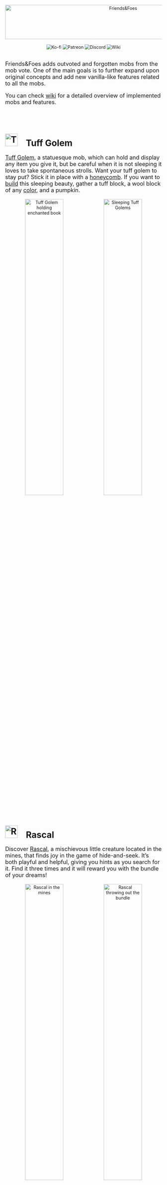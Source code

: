<br>

<center>
	<img title="Friends&amp;Foes" src="https://raw.githubusercontent.com/Faboslav/friends-and-foes/master/.github/assets/page/logo.png" alt="Friends&amp;Foes" width="743" height="110">
</center>

<br>

<center>
	<a style="text-decoration: none;" href="https://ko-fi.com/faboslav">
		<img src="https://img.shields.io/static/v1?label=Support me on&message=Ko-fi&color=5b9c51&labelColor=5b9c51&logoColor=ffffff&style=for-the-badge&logo=ko-fi" alt="Ko-fi">
	</a>
	<a style="text-decoration: none;" href="https://www.patreon.com/Faboslav">
		<img src="https://img.shields.io/endpoint.svg?color=5b9c51&label=Support me on&labelColor=5b9c51&logoColor=ffffff&url=https://shieldsio-patreon.vercel.app/api?username=Faboslav&type=patrons&style=for-the-badge" alt="Patreon">
	</a>
	<a style="text-decoration: none;" href="https://discord.gg/QGwFvvMQCn">
		<img src="https://img.shields.io/discord/924964658169913404?style=for-the-badge&logo=discord&logoColor=ffffff&label=Community&labelColor=5b9c51&color=5b9c51" alt="Discord">
	</a>
	<a style="text-decoration: none;" href="https://github.com/Faboslav/friends-and-foes/wiki">
		<img src="https://img.shields.io/static/v1?label=&message=Wiki&logoColor=ffffff&style=for-the-badge&logo=github&labelColor=5b9c51&color=5b9c51" alt="Wiki">
	</a>
</center>

<br>

<p style="font-size: 18px;">
	Friends&amp;Foes adds outvoted and forgotten mobs from the mob vote. One of the main goals is to further expand upon original concepts and add new vanilla-like features related to all the mobs.
</p>

<p style="font-size: 18px;">
	You can check <a title="wiki" href="https://github.com/Faboslav/friends-and-foes/wiki">wiki</a> for a detailed overview of implemented mobs and features.
</p>

<br>
<br>

<h1>
	<img title="Tuff Golem" src="https://raw.githubusercontent.com/Faboslav/friends-and-foes/master/.github/assets/media/images/tuff_golem.gif" alt="Tuff Golem" width="40">
	<span>&nbsp;&nbsp;</span>
	<span>Tuff Golem</span>
</h1>

<p style="font-size: 18px;">
	<a href="https://github.com/Faboslav/friends-and-foes/wiki/Tuff-Golem">Tuff Golem</a>, a statuesque mob, which can hold and display any item you give it, but be careful when it is not sleeping it loves to take spontaneous strolls.
	Want your tuff golem to stay put? Stick it in place with a <a href="https://github.com/Faboslav/friends-and-foes/wiki/Tuff-Golem#glueing">honeycomb</a>. If you want to <a href="https://github.com/Faboslav/friends-and-foes/wiki/Tuff-Golem#creation">build</a> this sleeping beauty, gather a tuff block, a wool block of any <a href="https://github.com/Faboslav/friends-and-foes/wiki/Tuff-Golem#dyeing">color</a>, and a pumpkin.
</p>

<p align="center" style="text-align: center;">
	<a href="https://raw.githubusercontent.com/Faboslav/friends-and-foes/master/.github/assets/media/images/tuff_golem_1.webp" style="text-decoration: none;">
		<img src="https://raw.githubusercontent.com/Faboslav/friends-and-foes/master/.github/assets/media/images/tuff_golem_1.webp" width="49.4%" alt="Tuff Golem holding enchanted book" title="Tuff Golem holding enchanted book">
	</a>
	<a href="https://raw.githubusercontent.com/Faboslav/friends-and-foes/master/.github/assets/media/images/tuff_golem_2.webp" style="text-decoration: none;">
		<img src="https://raw.githubusercontent.com/Faboslav/friends-and-foes/master/.github/assets/media/images/tuff_golem_2.webp" width="49.4%" alt="Sleeping Tuff Golems" title="Sleeping Tuff Golems">
	</a>
</p>

<br>
<br>

<h1>
	<img title="Rascal" src="https://raw.githubusercontent.com/Faboslav/friends-and-foes/master/.github/assets/media/images/rascal.gif" alt="Rascal" width="40">
	<span>&nbsp;&nbsp;</span>
	<span>Rascal</span>
</h1>

<p style="font-size: 18px;">
	Discover <a href="https://github.com/Faboslav/friends-and-foes/wiki/Rascal">Rascal</a>, a mischievous little creature located in the mines, that finds joy in the game of hide-and-seek.
	It’s both playful and helpful, giving you hints as you search for it.
	Find it three times and it will reward you with the bundle of your dreams!
</p>

<p align="center" style="text-align: center;">
	<a href="https://raw.githubusercontent.com/Faboslav/friends-and-foes/master/.github/assets/media/images/rascal_1.webp" style="text-decoration: none;">
		<img src="https://raw.githubusercontent.com/Faboslav/friends-and-foes/master/.github/assets/media/images/rascal_1.webp" width="49.4%" alt="Rascal in the mines" title="Rascal in the mines">
	</a>
	<a href="https://raw.githubusercontent.com/Faboslav/friends-and-foes/master/.github/assets/media/images/rascal_2.webp" style="text-decoration: none;">
		<img src="https://raw.githubusercontent.com/Faboslav/friends-and-foes/master/.github/assets/media/images/rascal_2.webp" width="49.4%" alt="Rascal throwing out the bundle" title="Rascal throwing out the bundle">
	</a>
</p>

<br>
<br>

<h1>
	<img title="Copper Golem" src="https://raw.githubusercontent.com/Faboslav/friends-and-foes/master/.github/assets/media/images/copper_golem.gif" alt="Copper Golem" width="40">
	<span>&nbsp;&nbsp;</span>
	<span>Copper Golem</span>
</h1>

<p style="font-size: 18px;">
	Meet the <a href="https://github.com/Faboslav/friends-and-foes/wiki/Copper-Golem">Copper Golem</a>, a pocket-sized, comedic marvel that finds joy in randomly pressing copper buttons.
	Like any other copper creations it will <a href="https://github.com/Faboslav/friends-and-foes/wiki/Copper-Golem#oxidation">oxidize</a> over time, but do not worry, maintenance is a breeze! For a quick makeover, grab an <a href="https://github.com/Faboslav/friends-and-foes/wiki/Copper-Golem#scraping">axe</a> or a <a href="https://github.com/Faboslav/friends-and-foes/wiki/Copper-Golem#waxing">honeycomb</a>.
	If you want to <a href="https://github.com/Faboslav/friends-and-foes/wiki/Copper-Golem#creation">build</a> this little creature, gather a copper block, a pumpkin, and a lightning rod.
</p>

<p align="center" style="text-align: center;">
	<a href="https://raw.githubusercontent.com/Faboslav/friends-and-foes/master/.github/assets/media/images/copper_golem_1.webp" style="text-decoration: none;">
		<img src="https://raw.githubusercontent.com/Faboslav/friends-and-foes/master/.github/assets/media/images/copper_golem_1.webp" width="49.4%" alt="Copper Golem Workstation structure in the village" title="Copper Golem Workstation structure in the village">
	</a>
	<a href="https://raw.githubusercontent.com/Faboslav/friends-and-foes/master/.github/assets/media/images/copper_golem_2.webp" style="text-decoration: none;">
		<img src="https://raw.githubusercontent.com/Faboslav/friends-and-foes/master/.github/assets/media/images/copper_golem_2.webp" width="49.4%" alt="Copper Golems" title="Copper Golems">
	</a>
</p>

<p style="font-size: 18px;">
	Other features related to the copper golem:
</p>
<ul style="font-size: 18px;">
	<li><a href="https://github.com/Faboslav/friends-and-foes/wiki/Copper-Golem-Workstation">Copper Golem Workstation</a> village structure</li>
	<li>All copper variants of <a href="https://github.com/Faboslav/friends-and-foes/wiki/Copper-Button">Copper Buttons</a></li>
	<li>All copper variants of <a href="https://github.com/Faboslav/friends-and-foes/wiki/Lightning-Rod">Lightning Rods</a></li>
</ul>

<br>
<br>

<h1>
	<img style="height: 40px; margin-bottom: 0px;" title="Glare" src="https://raw.githubusercontent.com/Faboslav/friends-and-foes/master/.github/assets/media/images/glare.webp" alt="Glare" width="40">
	<span>&nbsp;&nbsp;</span>
	<span>Glare</span>
</h1>

<p style="font-size: 18px;">
	Introducing the <a href="https://github.com/Faboslav/friends-and-foes/wiki/Glare">Glare</a>, grumpy and cute mossy companion living in the lush caves that hates the darkness.
	Do you share a disdain for the dark? In that case glare can show you areas that are dark enough for monsters to spawn.
	If you want to <a href="https://github.com/Faboslav/friends-and-foes/wiki/Glare#taming">tame</a> or <a href="https://github.com/Faboslav/friends-and-foes/wiki/Glare#breeding">breed</a> this little cutie, you will need the glow berries, but be careful, glares tends to snack on them regularly, leaving no leftovers.
</p>

<p align="center" style="text-align: center;">
	<a href="https://raw.githubusercontent.com/Faboslav/friends-and-foes/master/.github/assets/media/images/glare_1.webp" style="text-decoration: none;">
		<img src="https://raw.githubusercontent.com/Faboslav/friends-and-foes/master/.github/assets/media/images/glare_1.webp" width="49.4%" alt="Baby and adult Glare" title="Baby and adult Glare">
	</a>
	<a href="https://raw.githubusercontent.com/Faboslav/friends-and-foes/master/.github/assets/media/images/glare_2.webp" style="text-decoration: none;">
		<img src="https://raw.githubusercontent.com/Faboslav/friends-and-foes/master/.github/assets/media/images/glare_2.webp" width="49.4%" alt="Flying Glare in the lush caves" title="Flying Glare in the lush caves">
	</a>
</p>

<br>
<br>

<h1>
	<img title="Iceologer" src="https://raw.githubusercontent.com/Faboslav/friends-and-foes/master/.github/assets/media/images/iceologer.webp" alt="Iceologer" width="25">
	<span>&nbsp;&nbsp;</span>
	<span>Iceologer</span>
</h1>

<p style="font-size: 18px;">
	Encounter the <a href="https://github.com/Faboslav/friends-and-foes/wiki/Iceologer">Iceologer</a>, a lonely illager who lives deep in the snows.
	You can find him by searching for a small spruce <a href="https://github.com/Faboslav/friends-and-foes/wiki/Iceologer-Cabin">cabin</a> among the trees.
	But be careful on your adventure though, as years of living in the wild has made his heart colder than the ice around him. If he spots you, brace for <a href="https://github.com/Faboslav/friends-and-foes/wiki/Iceologer-Cabin">icy attacks</a>, turning your adventure into a frosty challenge.
</p>	

<p align="center" style="text-align: center;">
	<a href="https://raw.githubusercontent.com/Faboslav/friends-and-foes/master/.github/assets/media/images/iceologer_1.webp" style="text-decoration: none;">
		<img src="https://raw.githubusercontent.com/Faboslav/friends-and-foes/master/.github/assets/media/images/iceologer_1.webp" width="49.4%" alt="Iceologer Cabin in the snows" title="Iceologer Cabin in the snows">
	</a>
	<a href="https://raw.githubusercontent.com/Faboslav/friends-and-foes/master/.github/assets/media/images/iceologer_2.webp" style="text-decoration: none;">
		<img src="https://raw.githubusercontent.com/Faboslav/friends-and-foes/master/.github/assets/media/images/iceologer_2.webp" width="49.4%" alt="Iceologer attacking the villager" title="Iceologer attacking the villager">
	</a>
</p>

<p style="font-size: 18px;">
	Other features related to the iceologer:
</p>
<ul style="font-size: 18px;">
	<li><a href="https://github.com/Faboslav/friends-and-foes/wiki/Iceologer-Cabin">Iceologer Cabin</a> structure</li>
	<li><a href="https://github.com/Faboslav/friends-and-foes/wiki/Totem-of-Freezing">Totem of Freezing</a> item</li>
</ul>

<br>
<br>

<h1>
	<img title="Moobloom" src="https://raw.githubusercontent.com/Faboslav/friends-and-foes/master/.github/assets/media/images/moobloom.webp" alt="Moobloom" width="40">
	<span>&nbsp;&nbsp;</span>
	<span>Moobloom</span>
</h1>

<p style="font-size: 18px;">
		Presenting the <a href="https://github.com/Faboslav/friends-and-foes/wiki/Moobloom">Moobloom</a>, sun-kissed cow, covered with a beautiful flowers, living mostly in the flower forests.
		These flower-covered companions are not only a sight to behold, but also engage in a harmonious synergy with bees.
		As they traverse, the mooblooms leave a trail of blooming flora, turning each step into a mesmerizing journey through nature's wonders.
</p>

<p align="center" style="text-align: center;">
	<a href="https://raw.githubusercontent.com/Faboslav/friends-and-foes/master/.github/assets/media/images/moobloom_1.webp" style="text-decoration: none;">
		<img src="https://raw.githubusercontent.com/Faboslav/friends-and-foes/master/.github/assets/media/images/moobloom_1.webp" width="49.4%" alt="Buttercup Mooblooms" title="Buttercup Mooblooms">
	</a>
	<a href="https://raw.githubusercontent.com/Faboslav/friends-and-foes/master/.github/assets/media/images/moobloom_2.webp" style="text-decoration: none;">
		<img src="https://raw.githubusercontent.com/Faboslav/friends-and-foes/master/.github/assets/media/images/moobloom_2.webp" width="49.4%" alt="Flowery Mooblooms" title="Flowery Mooblooms">
	</a>
</p>

<p style="font-size: 18px;">
	Other features related to the moobloom:
</p>
<ul style="font-size: 18px;">
	<li><a href="https://github.com/Faboslav/friends-and-foes/wiki/Buttercup">Buttercup</a> flower</li>
	<li>All wood variants of <a href="https://github.com/Faboslav/friends-and-foes/wiki/Beehives">Beehives</a></li>
	<li><a href="https://github.com/Faboslav/friends-and-foes/wiki/Beekeeper-Area">Beekeeper Area</a> village structure</li>
	<li><a href="https://github.com/Faboslav/friends-and-foes/wiki/Beekeeper">Beekeeper</a> villager profession</li>
</ul>

<br>
<br>

<h1>
	<img title="Wildfire" src="https://raw.githubusercontent.com/Faboslav/friends-and-foes/master/.github/assets/media/images/wildfire.webp" alt="Wildfire" width="50">
	<span>&nbsp;&nbsp;</span>
	<span>Wildfire</span>
</h1>

<p style="font-size: 18px;">
	<a href="https://github.com/Faboslav/friends-and-foes/wiki/Wildfire">Wildfire</a>, the master of blazes, which is protected by four shields.
	This encounter is not a friendly one, watch out for its shield debris barrage and ground-shaking shockwave attack.
	When cornered, it summons blazes for reinforcement. Conquer the challenge, wield strategy against this fiery sentinel in it's <a href="https://github.com/Faboslav/friends-and-foes/wiki/Citadel">citadel</a> domain.
</p>

<p align="center" style="text-align: center;">
	<a href="https://raw.githubusercontent.com/Faboslav/friends-and-foes/master/.github/assets/media/images/wildfire_1.webp" style="text-decoration: none;">
		<img src="https://raw.githubusercontent.com/Faboslav/friends-and-foes/master/.github/assets/media/images/wildfire_1.webp" width="49.4%" alt="Citadel structure in the nether" title="Citadel structure in the nether">
	</a>
	<a href="https://raw.githubusercontent.com/Faboslav/friends-and-foes/master/.github/assets/media/images/wildfire_2.webp" style="text-decoration: none;">
		<img src="https://raw.githubusercontent.com/Faboslav/friends-and-foes/master/.github/assets/media/images/wildfire_2.webp" width="49.4%" alt="Wildfire in the citadel" title="Wildfire in the citadel">
	</a>
</p>

<p style="font-size: 18px;">
	Other features related to the wildfire:
</p>
<ul style="font-size: 18px;">
	<li><a href="https://github.com/Faboslav/friends-and-foes/wiki/Citadel">Citadel</a> structure</li>
	<li><a href="https://github.com/Faboslav/friends-and-foes/wiki/Wildfire-Crown">Wildfire Crown</a> item</li>
	<li><a href="https://github.com/Faboslav/friends-and-foes/wiki/Wildfire-Crown-Fragment">Wildfire Crown Fragment</a> item</li>
</ul>

<br>
<br>

<h1>
	<img title="Mauler (The Great Hunger)" src="https://raw.githubusercontent.com/Faboslav/friends-and-foes/master/.github/assets/media/images/mauler.webp" alt="Mauler" width="40">
	<span>&nbsp;&nbsp;</span>
	<span>Mauler (The Great Hunger)</span>
</h1>

<p style="font-size: 18px;">
	Introducing the <a href="https://github.com/Faboslav/friends-and-foes/wiki/Mauler-(The-Great-Hunger)">Mauler</a>, pint-sized predator roaming savannas, badlands, and deserts. They are on a quest for chickens, rabbits, and more.
	You can feed them enchanted goodies to <a href="https://github.com/Faboslav/friends-and-foes/wiki/Mauler-(The-Great-Hunger)#storing-and-extracting-experience-points">store experience points</a> and later extract them using bottles. But beware the more experience points, the bigger and hungrier the Mauler!
</p>

<p align="center" style="text-align: center;">
	<a href="https://raw.githubusercontent.com/Faboslav/friends-and-foes/master/.github/assets/media/images/mauler_1.webp" style="text-decoration: none;">
		<img src="https://raw.githubusercontent.com/Faboslav/friends-and-foes/master/.github/assets/media/images/mauler_1.webp" width="49.4%" alt="Maulers hunting the chicken" title="Maulers hunting the chicken">
	</a>
	<a href="https://raw.githubusercontent.com/Faboslav/friends-and-foes/master/.github/assets/media/images/mauler_2.webp" style="text-decoration: none;">
		<img src="https://raw.githubusercontent.com/Faboslav/friends-and-foes/master/.github/assets/media/images/mauler_2.webp" width="49.4%"  alt="Fed Mauler" title="Fed Mauler" title="Fed Mauler">
	</a>
</p>

<br>
<br>

<h1>
	<img title="Illusioner" src="https://raw.githubusercontent.com/Faboslav/friends-and-foes/master/.github/assets/media/images/illusioner.webp" alt="Illusioner" width="25">
	<span>&nbsp;&nbsp;</span>
	<span>Illusioner</span>
</h1>

<p style="font-size: 18px;">
	Encounter the <a href="https://github.com/Faboslav/friends-and-foes/wiki/Illusioner">Illusioner</a>, a cunning trickster armed with a bow who lives in the taiga. You can find him by searching for a small shack or his training grounds.
	Approach with caution, for the <a href="https://github.com/Faboslav/friends-and-foes/wiki/Illusioner#casting-blindness">blinding spell</a> may leave you in the dark, making it challenging to distinguish between <a href="https://github.com/Faboslav/friends-and-foes/wiki/Illusioner#summoning-illusions">illusion</a> and reality.
</p>

<p align="center" style="text-align: center;">
	<a href="https://raw.githubusercontent.com/Faboslav/friends-and-foes/master/.github/assets/media/images/illusioner_1.webp" style="text-decoration: none;">
		<img src="https://raw.githubusercontent.com/Faboslav/friends-and-foes/master/.github/assets/media/images/illusioner_1.webp" width="49.4%" alt="Illusioner Shack in the taiga" title="Illusioner Shack in the taiga">
	</a>
	<a href="https://raw.githubusercontent.com/Faboslav/friends-and-foes/master/.github/assets/media/images/illusioner_2.webp" style="text-decoration: none;">
		<img src="https://raw.githubusercontent.com/Faboslav/friends-and-foes/master/.github/assets/media/images/illusioner_2.webp" width="49.4%" alt="Illusioner in the training grounds" title="Illusioner in the training grounds">
	</a>
</p>

<p style="font-size: 18px;">
	Other features related to the illusioner:
</p>
<ul style="font-size: 18px;">
	<li><a href="https://github.com/Faboslav/friends-and-foes/wiki/Illusioner-Shack">Illusioner Shack</a> structure</li>
	<li><a href="https://github.com/Faboslav/friends-and-foes/wiki/Totem-of-Illusion">Totem of Illusion</a> item</li>
</ul>

<br>
<br>

<h1>
	<img title="Zombie Horse (Trap)" src="https://raw.githubusercontent.com/Faboslav/friends-and-foes/master/.github/assets/media/images/zombie_horse.webp" alt="Zombie Horse (Trap)" width="50">
	<span>&nbsp;&nbsp;</span>
	<span>Zombie Horse (Trap)</span>
</h1>

<p style="font-size: 18px;">
	Ever wanted to ride a <a href="https://github.com/Faboslav/friends-and-foes/wiki/Zombie-Horse-(Trap)">Zombie Horse</a>? If so, approach one during a thunderstorm, and magic may happen – you might even catch a glimpse of the four horsemen."
</p>

<p align="center" style="text-align: center;">
	<a href="https://raw.githubusercontent.com/Faboslav/friends-and-foes/master/.github/assets/media/images/zombie_horse_1.webp" style="text-decoration: none;">
		<img src="https://raw.githubusercontent.com/Faboslav/friends-and-foes/master/.github/assets/media/images/zombie_horse_1.webp" width="49.4%" alt="Zombie Horse during thunderstorm" title="Zombie Horse during thunderstorm">
	</a>
	<a href="https://raw.githubusercontent.com/Faboslav/friends-and-foes/master/.github/assets/media/images/zombie_horse_2.webp" style="text-decoration: none;">
		<img src="https://raw.githubusercontent.com/Faboslav/friends-and-foes/master/.github/assets/media/images/zombie_horse_2.webp" width="49.4%" alt="Four Horsemen during thunderstorm" title="Four Horsemen during thunderstorm">
	</a>
</p>

<br>
<br>

<h1>⚙️ Compatibility / addons</h1>

<p style="font-size: 18px;">
	Friends&Foes is designed to be fully compatible with all other mods, and it currently offers few addons and datapacks:
</p>

<ul style="font-size: 18px;">
	<li><a href="https://modrinth.com/mod/friends-and-foes-flowery-mooblooms-fabric">Friends&Foes - Flowery Mooblooms</a></li>
	<li><a href="https://modrinth.com/mod/friends-and-foes-beekeeper-hut-fabric">Friends&Foes - Beekeeper Hut</a></li>
	<li><a href="https://www.curseforge.com/minecraft/texture-packs/repurposed-structures-friends-and-foes-datapack">Repurposed Structures - Friends and Foes Compat Datapack</a></li>
	<li><a href="https://modrinth.com/datapack/ctov-friends-and-foes-compat">CTOV - Friends and Foes Compat Datapack</a></li>
</ul>

<br>
<br>

<h1>💬 Community</h1>

<p style="font-size: 18px;">
	Feel free to <a href="https://discord.gg/QGwFvvMQCn">join our community at the discord server</a> to chat, share your creations, ask any question or to simply be updated about the latest development of the mod and notified when the new release is out.
	Also don't hesitate to <a href="https://github.com/Faboslav/friends-and-foes/issues">report any crash or bug via GitHub issues</a>.
</p>

<br>
<br>

<h1>👋 Support</h1>

<p style="font-size: 18px;">
	I will continue developing my mods as a hobby because I truly enjoy it. If you'd like to support me, you can do so on <a href="https://www.patreon.com/Faboslav">Patreon</a> or <a href="https://ko-fi.com/faboslav">Ko-fi</a>. Your support is greatly appreciated.
</p>

<br>
<br>

<h1>📜 License</h1>

<p style="font-size: 18px;">
	The mod is licensed with <a href="https://raw.githubusercontent.com/Faboslav/friends-and-foes/master/LICENSE.txt">CC BY-NC-ND 4.0</a> license.
</p>

<p style="font-size: 18px;">
	Please feel free to explore my code for examples of how I've tackled and solved various challenges while developing this mod. You're welcome to incorporate code snippets into your own projects. Also feel free to use this mod in any modpack (although credit/link back to this page will be greatly appreciated).
</p>

<p style="font-size: 18px;">
	You can also look into the <a href="https://github.com/Faboslav/friends-and-foes/tree/master/blockbench">blockbench directory</a> which contains all the models &amp; palettes and into the <a href="https://github.com/Faboslav/friends-and-foes/tree/master/common/src/main/resources/assets/friendsandfoes/textures">textures directory</a> for textures. Get inspired, but please don't just copy &amp; paste any of it as your own.
</p>